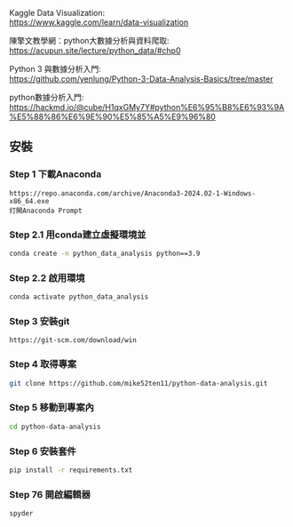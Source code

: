   Kaggle Data Visualization:   
  https://www.kaggle.com/learn/data-visualization
  
  陳擎文教學網：python大數據分析與資料爬取:   
  https://acupun.site/lecture/python_data/#chp0
  
  Python 3 與數據分析入門:   
  https://github.com/yenlung/Python-3-Data-Analysis-Basics/tree/master
  
  python數據分析入門: 
  https://hackmd.io/@cube/H1qxGMy7Y#python%E6%95%B8%E6%93%9A%E5%88%86%E6%9E%90%E5%85%A5%E9%96%80




  ## 安裝
### Step 1  下載Anaconda
    https://repo.anaconda.com/archive/Anaconda3-2024.02-1-Windows-x86_64.exe
    打開Anaconda Prompt

### Step 2.1  用conda建立虛擬環境並
```bash
conda create -n python_data_analysis python==3.9
```
### Step 2.2 啟用環境
```bash
conda activate python_data_analysis
```
### Step 3  安裝git    
    https://git-scm.com/download/win
### Step 4  取得專案  
```bash
git clone https://github.com/mike52ten11/python-data-analysis.git
```
### Step 5  移動到專案內

```bash
cd python-data-analysis
```

### Step 6  安裝套件

```bash
pip install -r requirements.txt
```
### Step 76  開啟編輯器

```bash
spyder
```
